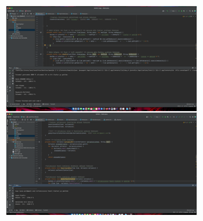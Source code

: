 
<img src="https://github.com/Hepsiemlak-Java-Spring-Bootcamp/hepsiemlak-java-spring-bootcamp-hw1-khvci/blob/main/HepsiEmlak/Screenshot%202022-02-04%20at%2021.58.08.png">

<img src="https://github.com/Hepsiemlak-Java-Spring-Bootcamp/hepsiemlak-java-spring-bootcamp-hw1-khvci/blob/main/HepsiEmlak/Screenshot%202022-02-04%20at%2023.07.33.png">
